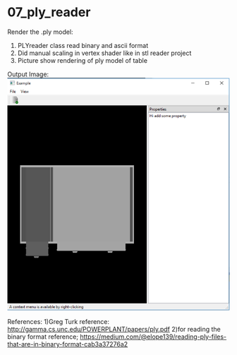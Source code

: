 # 07_ply_reader


Render the .ply model:
  1) PLYreader class read binary and ascii format
  2) Did manual scaling in vertex shader like in stl reader project
  3) Picture show rendering of ply model of table
  
Output Image:
![](images/output2.png)

References:
1)Greg Turk
  reference: http://gamma.cs.unc.edu/POWERPLANT/papers/ply.pdf
2)for reading the binary format
  reference; https://medium.com/@elope139/reading-ply-files-that-are-in-binary-format-cab3a37276a2

